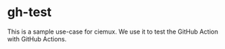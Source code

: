 # gh-test

This is a sample use-case for ciemux. We use it to test the GitHub Action with GitHub Actions.

